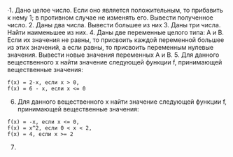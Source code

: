·1. Дано целое число. Если оно является положительным, то прибавить к нему 1; в противном случае не изменять его. Вывести полученное число.
2. Даны два числа. Вывести большее из них
3. Даны три числа. Найти наименьшее из них.
4. Даны две переменные целого типа: A и B. Если их значения не равны, то присвоить каждой переменной большее из этих значений, а если равны, то присвоить переменным нулевые значения. Вывести новые значения переменных A и B.
5. Для данного вещественного x найти значение следующей функции f, принимающей вещественные значения: 
```
f(x) = 2·x, если x > 0,
f(x) = 6 - x, если x <= 0
```
6. Для данного вещественного x найти значение следующей функции f, принимающей вещественные значения:
```
f(x) = -x, если x <= 0,
f(x) = x^2, если 0 < x < 2,
f(x) = 4, если x >= 2
```
7. 